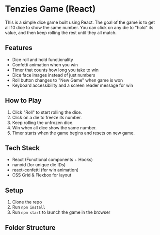# Tenzies Game (React)

This is a simple dice game built using React. The goal of the game is to get all 10 dice to show the same number. You can click on any die to "hold" its value, and then keep rolling the rest until they all match.

## Features

- Dice roll and hold functionality
- Confetti animation when you win
- Timer that counts how long you take to win
- Dice face images instead of just numbers
- Roll button changes to "New Game" when game is won
- Keyboard accessibility and a screen reader message for win

## How to Play

1. Click "Roll" to start rolling the dice.
2. Click on a die to freeze its number.
3. Keep rolling the unfrozen dice.
4. Win when all dice show the same number.
5. Timer starts when the game begins and resets on new game.

## Tech Stack

- React (Functional components + Hooks)
- nanoid (for unique die IDs)
- react-confetti (for win animation)
- CSS Grid & Flexbox for layout

## Setup

1. Clone the repo
2. Run `npm install`
3. Run `npm start` to launch the game in the browser

## Folder Structure

